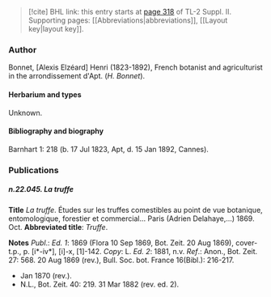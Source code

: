 > [!cite] BHL link: this entry starts at [page 318](https://www.biodiversitylibrary.org/item/103859#page/328/mode/1up) of TL-2 Suppl. II.
> Supporting pages: [[Abbreviations|abbreviations]], [[Layout key|layout key]].

### Author

Bonnet, \[Alexis Elzéard\] Henri (1823-1892), French botanist and agriculturist in the arrondissement d'Apt. (*H. Bonnet*).

#### Herbarium and types

Unknown.

#### Bibliography and biography

Barnhart 1: 218 (b. 17 Jul 1823, Apt, d. 15 Jan 1892, Cannes).

### Publications

##### n.22.045. La truffe

**Title**
*La truffe*. Études sur les truffes comestibles au point de vue botanique, entomologique, forestier et commercial... Paris (Adrien Delahaye,...) 1869. Oct.
**Abbreviated title**: *Truffe*.

**Notes**
*Publ*.: *Ed. 1*: 1869 (Flora 10 Sep 1869, Bot. Zeit. 20 Aug 1869), cover-t.p., p. \[i\*-iv\*\], \[i\]-x, \[1\]-142. *Copy*: L.
*Ed. 2*: 1881, n.v.
*Ref*.: Anon., Bot. Zeit. 27: 568. 20 Aug 1869 (rev.), Bull. Soc. bot. France 16(Bibl.): 216-217.
- Jan 1870 (rev.).
- N.L., Bot. Zeit. 40: 219. 31 Mar 1882 (rev. ed. 2).

